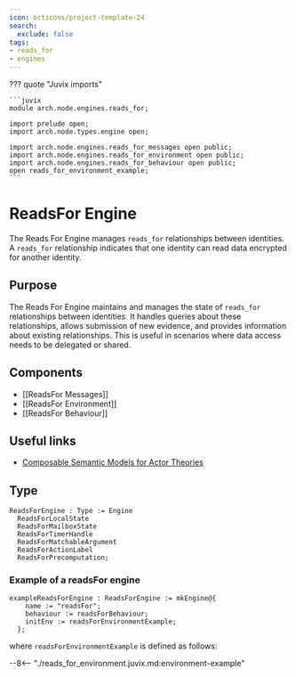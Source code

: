 ```yaml
---
icon: octicons/project-template-24
search:
  exclude: false
tags:
- reads_for
- engines
---
```


??? quote "Juvix imports"

    ```juvix
    module arch.node.engines.reads_for;

    import prelude open;
    import arch.node.types.engine open;

    import arch.node.engines.reads_for_messages open public;
    import arch.node.engines.reads_for_environment open public;
    import arch.node.engines.reads_for_behaviour open public;
    open reads_for_environment_example;
    ```

# ReadsFor Engine

The Reads For Engine manages `reads_for` relationships between identities. A `reads_for` relationship indicates that one identity can read data encrypted for another identity.

## Purpose

The Reads For Engine maintains and manages the state of `reads_for` relationships between identities. It handles queries about these relationships, allows submission of new evidence, and provides information about existing relationships. This is useful in scenarios where data access needs to be delegated or shared.

## Components

- [[ReadsFor Messages]]
- [[ReadsFor Environment]]
- [[ReadsFor Behaviour]]

## Useful links

- [Composable Semantic Models for Actor Theories](https://citeseerx.ist.psu.edu/document?repid=rep1&type=pdf&doi=18475015c7c46d38292833ddda32dc88b5655160)

## Type

<!-- --8<-- [start:ReadsForEngine] -->
```juvix
ReadsForEngine : Type := Engine
  ReadsForLocalState
  ReadsForMailboxState
  ReadsForTimerHandle
  ReadsForMatchableArgument
  ReadsForActionLabel
  ReadsForPrecomputation;
```
<!-- --8<-- [end:ReadsForEngine] -->

### Example of a readsFor engine

```juvix
exampleReadsForEngine : ReadsForEngine := mkEngine@{
    name := "readsFor";
    behaviour := readsForBehaviour;
    initEnv := readsForEnvironmentExample;
  };
```

where `readsForEnvironmentExample` is defined as follows:

--8<-- "./reads_for_environment.juvix.md:environment-example"
